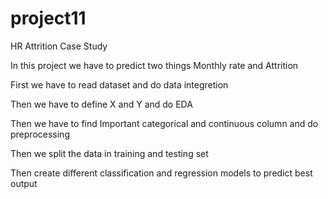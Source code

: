 # project11
HR Attrition Case Study

In this project we have to predict two things Monthly rate and Attrition

First we have to read dataset and do data integretion

Then we have to define X and Y and do EDA

Then we have to find Important categorical and continuous column and do preprocessing

Then we split the data in training and testing set

Then create different classification and regression models to predict best output
